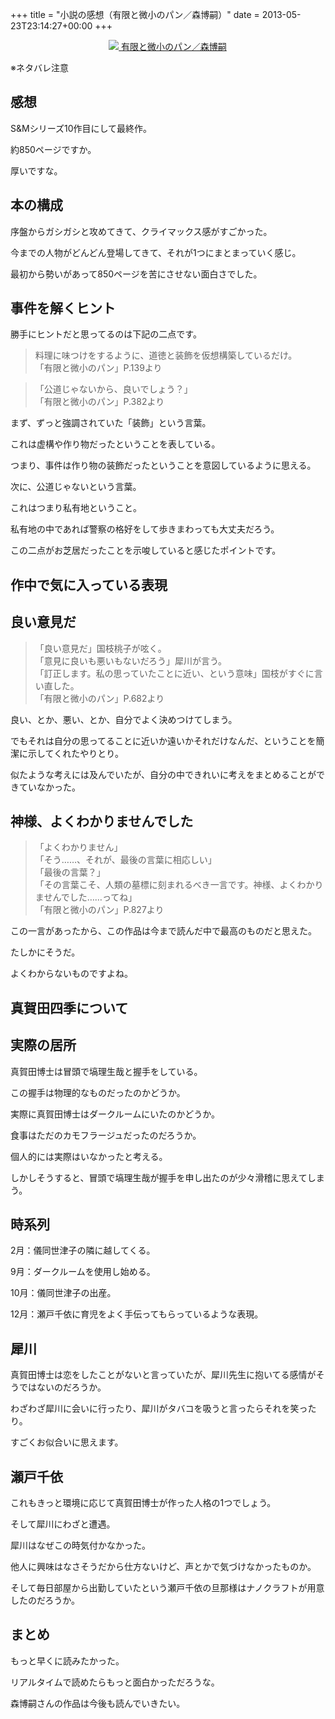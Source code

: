 +++
title = "小説の感想（有限と微小のパン／森博嗣）"
date = 2013-05-23T23:14:27+00:00
+++

<div style="text-align: center;">
  <a href="http://www.amazon.co.jp/gp/product/4062732947/ref=as_li_ss_il?ie=UTF8&#038;camp=247&#038;creative=7399&#038;creativeASIN=4062732947&#038;linkCode=as2&#038;tag=5000164-22"><img border="0" src="http://ws-fe.amazon-adsystem.com/widgets/q?_encoding=UTF8&#038;ASIN=4062732947&#038;Format=_SL160_&#038;ID=AsinImage&#038;MarketPlace=JP&#038;ServiceVersion=20070822&#038;WS=1&#038;tag=5000164-22" />  
<span>有限と微小のパン／森博嗣</span></a><img src="http://ir-jp.amazon-adsystem.com/e/ir?t=5000164-22&#038;l=as2&#038;o=9&#038;a=4062732947" width="1" height="1" border="0" alt="" style="border:none !important; margin:0px !important;" />
</div>

※ネタバレ注意

## 感想

S&Mシリーズ10作目にして最終作。

約850ページですか。

厚いですな。

## 本の構成

序盤からガシガシと攻めてきて、クライマックス感がすごかった。

今までの人物がどんどん登場してきて、それが1つにまとまっていく感じ。

最初から勢いがあって850ページを苦にさせない面白さでした。

## 事件を解くヒント

勝手にヒントだと思ってるのは下記の二点です。

> 料理に味つけをするように、道徳と装飾を仮想構築しているだけ。  
> 「有限と微小のパン」P.139より

> 「公道じゃないから、良いでしょう？」  
> 「有限と微小のパン」P.382より

まず、ずっと強調されていた「装飾」という言葉。

これは虚構や作り物だったということを表している。

つまり、事件は作り物の装飾だったということを意図しているように思える。

次に、公道じゃないという言葉。

これはつまり私有地ということ。

私有地の中であれば警察の格好をして歩きまわっても大丈夫だろう。

この二点がお芝居だったことを示唆していると感じたポイントです。

## 作中で気に入っている表現

## 良い意見だ

> 「良い意見だ」国枝桃子が呟く。  
> 「意見に良いも悪いもないだろう」犀川が言う。  
> 「訂正します。私の思っていたことに近い、という意味」国枝がすぐに言い直した。  
> 「有限と微小のパン」P.682より

良い、とか、悪い、とか、自分でよく決めつけてしまう。

でもそれは自分の思ってることに近いか遠いかそれだけなんだ、ということを簡潔に示してくれたやりとり。

似たような考えには及んでいたが、自分の中できれいに考えをまとめることができていなかった。

## 神様、よくわかりませんでした

> 「よくわかりません」  
> 「そう……、それが、最後の言葉に相応しい」  
> 「最後の言葉？」  
> 「その言葉こそ、人類の墓標に刻まれるべき一言です。神様、よくわかりませんでした……ってね」  
> 「有限と微小のパン」P.827より

この一言があったから、この作品は今まで読んだ中で最高のものだと思えた。

たしかにそうだ。

よくわからないものですよね。

## 真賀田四季について

## 実際の居所

真賀田博士は冒頭で塙理生哉と握手をしている。

この握手は物理的なものだったのかどうか。

実際に真賀田博士はダークルームにいたのかどうか。

食事はただのカモフラージュだったのだろうか。

個人的には実際はいなかったと考える。

しかしそうすると、冒頭で塙理生哉が握手を申し出たのが少々滑稽に思えてしまう。

## 時系列

2月：儀同世津子の隣に越してくる。

9月：ダークルームを使用し始める。

10月：儀同世津子の出産。

12月：瀬戸千依に育児をよく手伝ってもらっているような表現。

## 犀川

真賀田博士は恋をしたことがないと言っていたが、犀川先生に抱いてる感情がそうではないのだろうか。

わざわざ犀川に会いに行ったり、犀川がタバコを吸うと言ったらそれを笑ったり。

すごくお似合いに思えます。

## 瀬戸千依

これもきっと環境に応じて真賀田博士が作った人格の1つでしょう。

そして犀川にわざと遭遇。

犀川はなぜこの時気付かなかった。

他人に興味はなさそうだから仕方ないけど、声とかで気づけなかったものか。

そして毎日部屋から出勤していたという瀬戸千依の旦那様はナノクラフトが用意したのだろうか。

## まとめ

もっと早くに読みたかった。

リアルタイムで読めたらもっと面白かっただろうな。

森博嗣さんの作品は今後も読んでいきたい。
